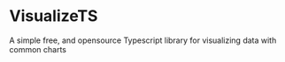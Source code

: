 # VisualizeTS
A simple free, and opensource Typescript library for visualizing data with common charts

